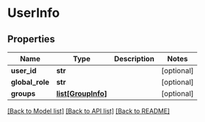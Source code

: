 # UserInfo

## Properties
Name | Type | Description | Notes
------------ | ------------- | ------------- | -------------
**user_id** | **str** |  | [optional] 
**global_role** | **str** |  | [optional] 
**groups** | [**list[GroupInfo]**](GroupInfo.md) |  | [optional] 

[[Back to Model list]](../README.md#documentation-for-models) [[Back to API list]](../README.md#documentation-for-api-endpoints) [[Back to README]](../README.md)


